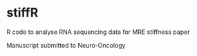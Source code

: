 # stiffR
R code to analyse RNA sequencing data for MRE stiffness paper

Manuscript submitted to Neuro-Oncology
